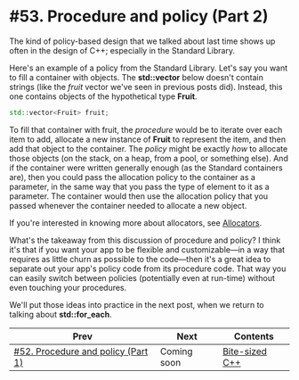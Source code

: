 # #53. Procedure and policy (Part 2)

The kind of policy-based design that we talked about last time shows up often in the design of C++; especially in the Standard Library.

Here's an example of a policy from the Standard Library. Let's say you want to fill a container with objects. The **std::vector** below doesn't contain strings (like the *fruit* vector we've seen in previous posts did). Instead, this one contains objects of the hypothetical type **Fruit**.

```cpp
std::vector<Fruit> fruit;
```

To fill that container with fruit, the *procedure* would be to iterate over each item to add, allocate a new instance of **Fruit** to represent the item, and then add that object to the container. The *policy* might be exactly *how* to allocate those objects (on the stack, on a heap, from a pool, or something else). And if the container were written generally enough (as the Standard containers are), then you could pass the allocation policy to the container as a parameter, in the same way that you pass the type of element to it as a parameter. The container would then use the allocation policy that you passed whenever the container needed to allocate a new object.

If you're interested in knowing more about allocators, see [Allocators](https://docs.microsoft.com/cpp/standard-library/allocators).

What's the takeaway from this discussion of procedure and policy? I think it's that if you want your app to be flexible and customizable&mdash;in a way that requires as little churn as possible to the code&mdash;then it's a great idea to separate out your app's policy code from its procedure code. That way you can easily switch between policies (potentially even at run-time) without even touching your procedures.

We'll put those ideas into practice in the next post, when we return to talking about **std::for_each**.

|Prev|Next|Contents|
|-|-|-|
|[#52. Procedure and policy (Part 1)](052.md)|Coming soon|[Bite-sized C++](../README.md)|
